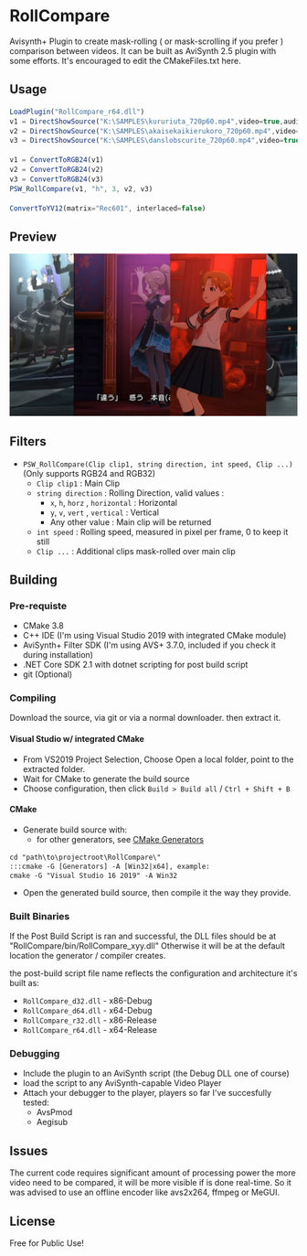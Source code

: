 # RollCompare
Avisynth+ Plugin to create mask-rolling ( or mask-scrolling if you prefer ) comparison between videos.
It can be built as AviSynth 2.5 plugin with some efforts. It's encouraged to edit the CMakeFiles.txt
here.

## Usage
```javascript
LoadPlugin("RollCompare_r64.dll")
v1 = DirectShowSource("K:\SAMPLES\kururiuta_720p60.mp4",video=true,audio=true)
v2 = DirectShowSource("K:\SAMPLES\akaisekaikierukoro_720p60.mp4",video=true,audio=false)
v3 = DirectShowSource("K:\SAMPLES\danslobscurite_720p60.mp4",video=true,audio=false)

v1 = ConvertToRGB24(v1)
v2 = ConvertToRGB24(v2)
v3 = ConvertToRGB24(v3)
PSW_RollCompare(v1, "h", 3, v2, v3)

ConvertToYV12(matrix="Rec601", interlaced=false)
```

## Preview
![alt text](readme/readme_image.png)

## Filters
- `PSW_RollCompare(Clip clip1, string direction, int speed, Clip ...)` (Only supports RGB24 and RGB32)
  - `Clip clip1` : Main Clip
  - `string direction` : Rolling Direction, valid values :
    - `x`, `h`, `horz` , `horizontal` : Horizontal
    - `y`, `v`, `vert` , `vertical` : Vertical
    - Any other value : Main clip will be returned
  - `int speed` : Rolling speed, measured in pixel per frame, 0 to keep it still
  - `Clip ...` : Additional clips mask-rolled over main clip

## Building
### Pre-requiste
- CMake 3.8
- C++ IDE (I'm using Visual Studio 2019 with integrated CMake module)
- AviSynth+ Filter SDK (I'm using AVS+ 3.7.0, included if you check it during installation)
- .NET Core SDK 2.1 with dotnet scripting for post build script
- git (Optional)

### Compiling
Download the source, via git or via a normal downloader. then extract it.
#### Visual Studio w/ integrated CMake
- From VS2019 Project Selection, Choose Open a local folder, point to the extracted folder.
- Wait for CMake to generate the build source
- Choose configuration, then click `Build > Build all` / `Ctrl + Shift + B`

#### CMake
- Generate build source with:
  - for other generators, see [CMake Generators](https://cmake.org/cmake/help/latest/manual/cmake-generators.7.html)
```batch
cd "path\to\projectroot\RollCompare\"
:::cmake -G [Generators] -A [Win32|x64], example:
cmake -G "Visual Studio 16 2019" -A Win32
```
- Open the generated build source, then compile it the way they provide.

### Built Binaries
If the Post Build Script is ran and successful, the DLL files should be at "RollCompare/bin/RollCompare_xyy.dll"
Otherwise it will be at the default location the generator / compiler creates.

the post-build script file name reflects the configuration and architecture it's built as:
- `RollCompare_d32.dll` - x86-Debug
- `RollCompare_d64.dll` - x64-Debug
- `RollCompare_r32.dll` - x86-Release
- `RollCompare_r64.dll` - x64-Release

### Debugging
- Include the plugin to an AviSynth script (the Debug DLL one of course)
- load the script to any AviSynth-capable Video Player
- Attach your debugger to the player, players so far I've succesfully tested:
  - AvsPmod
  - Aegisub

## Issues
The current code requires significant amount of processing power the more video need to
be compared, it will be more visible if is done real-time. So it was advised to use an offline encoder
like avs2x264, ffmpeg or MeGUI.

## License
Free for Public Use!
